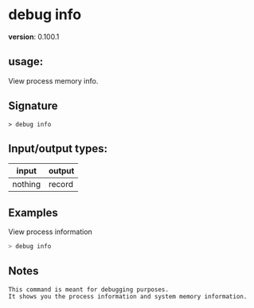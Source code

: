 # debug info

**version**: 0.100.1

## **usage**:

View process memory info.

## Signature

`> debug info `

## Input/output types:

| input   | output |
| ------- | ------ |
| nothing | record |

## Examples

View process information

```bash
> debug info
```

## Notes

```text
This command is meant for debugging purposes.
It shows you the process information and system memory information.
```
